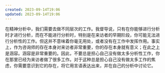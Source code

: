 ```yaml
---
created: 2023-09-14T19:06
updated: 2023-09-14T19:06
---
```

在精神分析中，我们需要去做不同层次的工作。我督导说，只有在你能够进行分析时才进行分析，而在不能进行分析时，特别是在来访者的早期阶段，你可能无法进行分析性的工作。但这并不意味着你毫无用处，或者没有在工作中发挥作用。事实上，作为咨询师的存在本身对来访者非常重要，你的存在本身就有意义；在此之上是涵容。涵容是非常重要的。因此，不要总是担心自己没有做太多分析性工作，你在那里已经为来访者做了很多工作。对于这种总是担心自己没有做太多工作的焦虑，你需要意识到它的存在，将它用言语表达出来，并在自己的分析中讨论它。